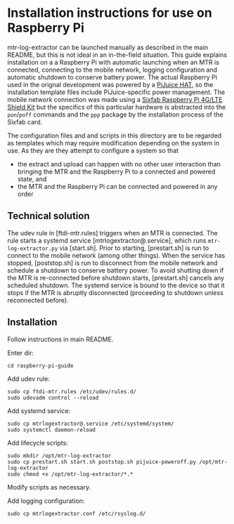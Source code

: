 # Installation instructions for use on Raspberry Pi

mtr-log-extractor can be launched manually as described in the main README, but
this is not ideal in an in-the-field situation. This guide explains
installation on a a Raspberry Pi with automatic launching when an MTR is
connected, connecting to the mobile network, logging configuration and
automatic shutdown to conserve battery power. The actual Raspberry Pi used in
the orignal development was powered by a [PiJuice
HAT](https://uk.pi-supply.com/products/pijuice-standard), so the installation
template files include PiJuice-specific power management. The mobile network
connection was made using a [Sixfab Raspberry Pi 4G/LTE Shield
Kit](https://sixfab.com/product/raspberry-pi-4g-lte-shield-kit/) but the
specifics of this particular hardware is abstracted into the `pon`/`poff`
commands and the `ppp` package by the installation process of the Sixfab card.

The configuration files and and scripts in this directory are to be regarded as
templates which may require modification depending on the system in use. As
they are they attempt to configure a system so that

* the extract and upload can happen with no other user interaction than
  bringing the MTR and the Raspberry Pi to a connected and powered state, and
* the MTR and the Raspberry Pi can be connected and powered in any order


## Technical solution

The udev rule in [ftdi-mtr.rules] triggers when an MTR is connected. The rule
starts a systemd service [mtrlogextractor@.service], which runs
`mtr-log-extractor.py` via [start.sh]. Prior to starting, [prestart.sh] is run
to connect to the mobile network (among other things). When the service has
stopped, [poststop.sh] is run to disconnect from the mobile network and
schedule a shutdown to conserve battery power. To avoid shutting down if the
MTR is re-connected before shutdown starts, [prestart.sh] cancels any scheduled
shutdown. The systemd service is bound to the device so that it stops if the
MTR is abruptly disconnected (proceeding to shutdown unless reconnected
before).


## Installation

Follow instructions in main README.

Enter dir:

    cd raspberry-pi-guide

Add udev rule:

    sudo cp ftdi-mtr.rules /etc/udev/rules.d/
    sudo udevadm control --reload

Add systemd service:

    sudo cp mtrlogextractor@.service /etc/systemd/system/
    sudo systemctl daemon-reload

Add lifecycle scripts:

    sudo mkdir /opt/mtr-log-extractor
    sudo cp prestart.sh start.sh poststop.sh pijuice-poweroff.py /opt/mtr-log-extractor
    sudo chmod +x /opt/mtr-log-extractor/*.*

Modify scripts as necessary.

Add logging configuration:

    sudo cp mtrlogextractor.conf /etc/rsyslog.d/
